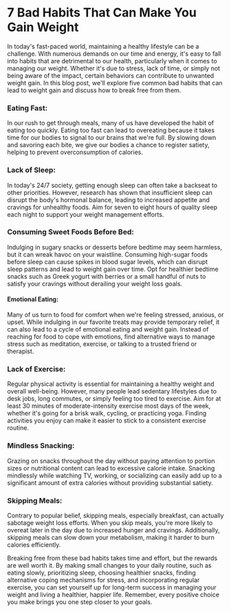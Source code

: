 # 7 Bad Habits That Can Make You Gain Weight

In today's fast-paced world, maintaining a healthy lifestyle can be a challenge. With numerous demands on our time and energy, it's easy to fall into habits that are detrimental to our health, particularly when it comes to managing our weight. Whether it's due to stress, lack of time, or simply not being aware of the impact, certain behaviors can contribute to unwanted weight gain. In this blog post, we'll explore five common bad habits that can lead to weight gain and discuss how to break free from them.

### Eating Fast: 
In our rush to get through meals, many of us have developed the habit of eating too quickly. Eating too fast can lead to overeating because it takes time for our bodies to signal to our brains that we're full. By slowing down and savoring each bite, we give our bodies a chance to register satiety, helping to prevent overconsumption of calories.

### Lack of Sleep:
 In today's 24/7 society, getting enough sleep can often take a backseat to other priorities. However, research has shown that insufficient sleep can disrupt the body's hormonal balance, leading to increased appetite and cravings for unhealthy foods. Aim for seven to eight hours of quality sleep each night to support your weight management efforts.

### Consuming Sweet Foods Before Bed:
 Indulging in sugary snacks or desserts before bedtime may seem harmless, but it can wreak havoc on your waistline. Consuming high-sugar foods before sleep can cause spikes in blood sugar levels, which can disrupt sleep patterns and lead to weight gain over time. Opt for healthier bedtime snacks such as Greek yogurt with berries or a small handful of nuts to satisfy your cravings without derailing your weight loss goals.

#### Emotional Eating:
 Many of us turn to food for comfort when we're feeling stressed, anxious, or upset. While indulging in our favorite treats may provide temporary relief, it can also lead to a cycle of emotional eating and weight gain. Instead of reaching for food to cope with emotions, find alternative ways to manage stress such as meditation, exercise, or talking to a trusted friend or therapist.

### Lack of Exercise:
 Regular physical activity is essential for maintaining a healthy weight and overall well-being. However, many people lead sedentary lifestyles due to desk jobs, long commutes, or simply feeling too tired to exercise. Aim for at least 30 minutes of moderate-intensity exercise most days of the week, whether it's going for a brisk walk, cycling, or practicing yoga. Finding activities you enjoy can make it easier to stick to a consistent exercise routine.

### Mindless Snacking:
 Grazing on snacks throughout the day without paying attention to portion sizes or nutritional content can lead to excessive calorie intake. Snacking mindlessly while watching TV, working, or socializing can easily add up to a significant amount of extra calories without providing substantial satiety.

### Skipping Meals:
 Contrary to popular belief, skipping meals, especially breakfast, can actually sabotage weight loss efforts. When you skip meals, you're more likely to overeat later in the day due to increased hunger and cravings. Additionally, skipping meals can slow down your metabolism, making it harder to burn calories efficiently.


Breaking free from these bad habits takes time and effort, but the rewards are well worth it. By making small changes to your daily routine, such as eating slowly, prioritizing sleep, choosing healthier snacks, finding alternative coping mechanisms for stress, and incorporating regular exercise, you can set yourself up for long-term success in managing your weight and living a healthier, happier life. Remember, every positive choice you make brings you one step closer to your goals.


